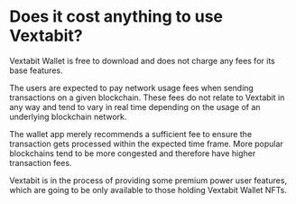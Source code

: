 # Does it cost anything to use Vextabit?

Vextabit Wallet is free to download and does not charge any fees for its base features.

The users are expected to pay network usage fees when sending transactions on a given blockchain. These fees do not relate to Vextabit in any way and tend to vary in real time depending on the usage of an underlying blockchain network.

The wallet app merely recommends a sufficient fee to ensure the transaction gets processed within the expected time frame. More popular blockchains tend to be more congested and therefore have higher transaction fees.

Vextabit is in the process of providing some premium power user features, which are going to be only available to those holding Vextabit Wallet NFTs.